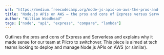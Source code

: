 ```yaml
---
url: "https://medium.freecodecamp.org/node-js-apis-on-aws-the-pros-and-cons-of-express-versus-serverless-a370ab7eadd7"
title: "Node.js APIs on AWS — the pros and cons of Express versus Serverless"
author: "William Woodhead"
tags: ["node", "api", "express", "compare", "lambda"]
---
```


Outlines the pros and cons of Express and Serverless and explains why it made sense for our team at Pilcro to switchover. This piece is aimed at tech teams looking to deploy and manage Node.js APIs on AWS (or similar).
